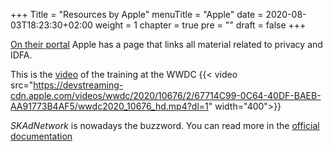 +++
Title = "Resources by Apple"
menuTitle = "Apple"
date = 2020-08-03T18:23:30+02:00
weight = 1
chapter = true
pre = ""
draft = false
+++

[On their portal](https://developer.apple.com/app-store/user-privacy-and-data-use/) Apple has a page that links all material related to privacy and IDFA. 

This is the [video](https://developer.apple.com/videos/play/wwdc2020/10676/) of the training at the WWDC 
{{< video src="https://devstreaming-cdn.apple.com/videos/wwdc/2020/10676/2/67714C99-0C64-40DF-BAEB-AA91773B4AF5/wwdc2020_10676_hd.mp4?dl=1" width="400">}}

*SKAdNetwork* is nowadays the buzzword. You can read more in the [official documentation](https://developer.apple.com/documentation/storekit/skadnetwork)

